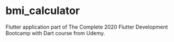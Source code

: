 # bmi_calculator

Flutter application part of The Complete 2020 Flutter Development Bootcamp with Dart course from Udemy. 
